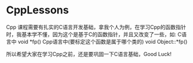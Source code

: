 # CppLessons

Cpp 课程需要有扎实的C语言开发基础，拿我个人为例，在学习Cpp的函数指针时，我基本学不懂，因为这个是基于C的函数指针，并且又改变了一些，如:
C语言中
void *fp()
Cpp语言中(要标定这个函数是属于哪个类的)
void Object::*fp()

所以希望大家在学习Cpp之前，还是要巩固一下C语言基础，Good Luck!
